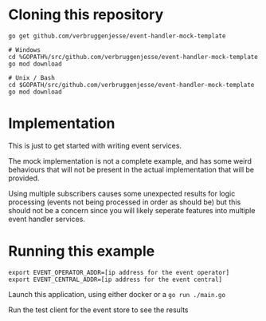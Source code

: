 # Cloning this repository

```
go get github.com/verbruggenjesse/event-handler-mock-template

# Windows
cd %GOPATH%/src/github.com/verbruggenjesse/event-handler-mock-template
go mod download

# Unix / Bash
cd $GOPATH/src/github.com/verbruggenjesse/event-handler-mock-template
go mod download
```

# Implementation

This is just to get started with writing event services.

The mock implementation is not a complete example, and has some weird behaviours that will not be present in the actual implementation that will be provided.

Using multiple subscribers causes some unexpected results for logic processing (events not being processed in order as should be) but this should not be a concern since you will likely seperate features into multiple event handler services.

# Running this example

```
export EVENT_OPERATOR_ADDR=[ip address for the event operator]
export EVENT_CENTRAL_ADDR=[ip address for the event central]
```
Launch this application, using either docker or a `go run ./main.go`

Run the test client for the event store to see the results